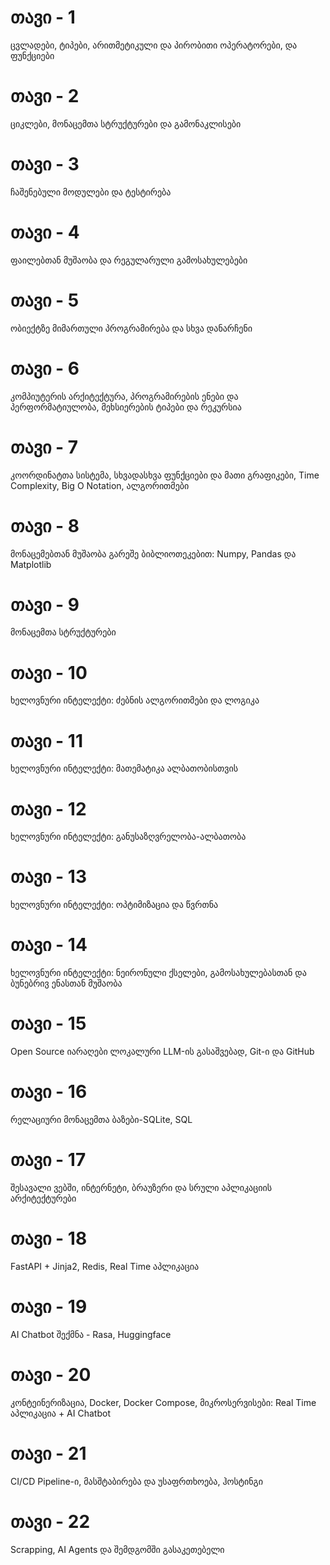 # **თავი - 1**
ცვლადები, ტიპები, არითმეტიკული და პირობითი ოპერატორები, და ფუნქციები
# **თავი - 2**
ციკლები, მონაცემთა სტრუქტურები და გამონაკლისები
# **თავი - 3**
ჩაშენებული მოდულები და ტესტირება 
# **თავი - 4**
ფაილებთან მუშაობა და რეგულარული გამოსახულებები
# **თავი - 5**
ობიექტზე მიმართული პროგრამირება და სხვა დანარჩენი
# **თავი - 6**
კომპიუტერის არქიტექტურა, პროგრამირების ენები და პერფორმატიულობა, მეხსიერების ტიპები და რეკურსია
# **თავი - 7**
კოორდინატთა სისტემა, სხვადასხვა ფუნქციები და მათი გრაფიკები, Time Complexity, Big O Notation, ალგორითმები
# **თავი - 8**
მონაცემებთან მუშაობა გარეშე ბიბლიოთეკებით: Numpy, Pandas და Matplotlib
# **თავი - 9**
მონაცემთა სტრუქტურები
# **თავი - 10**
ხელოვნური ინტელექტი: ძებნის ალგორითმები და ლოგიკა
# **თავი - 11**
ხელოვნური ინტელექტი: მათემატიკა ალბათობისთვის
# **თავი - 12**
ხელოვნური ინტელექტი: განუსაზღვრელობა-ალბათობა
# **თავი - 13**
ხელოვნური ინტელექტი: ოპტიმიზაცია და წვრთნა
# **თავი - 14**
ხელოვნური ინტელექტი: ნეირონული ქსელები, გამოსახულებასთან და ბუნებრივ ენასთან მუშაობა
# **თავი - 15**
Open Source იარაღები ლოკალური LLM-ის გასაშვებად,  Git-ი და GitHub
# **თავი - 16**
რელაციური მონაცემთა ბაზები-SQLite, SQL 
# **თავი - 17**
შესავალი ვებში, ინტერნეტი, ბრაუზერი და სრული აპლიკაციის არქიტექტურები
# **თავი - 18**
FastAPI + Jinja2, Redis, Real Time აპლიკაცია
# **თავი - 19**
AI Chatbot შექმნა - Rasa, Huggingface
# **თავი - 20**
კონტეინერიზაცია, Docker, Docker Compose, მიკროსერვისები: Real Time აპლიკაცია + AI Chatbot
# **თავი - 21**
CI/CD Pipeline-ი, მასშტაბირება და უსაფრთხოება, ჰოსტინგი
# **თავი - 22**
Scrapping, AI Agents და შემდგომში გასაკეთებელი 

